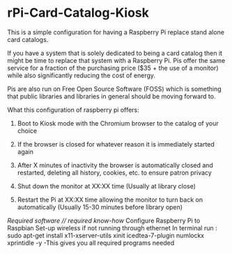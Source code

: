 # rPi-Card-Catalog-Kiosk
This is a simple configuration for having a Raspberry Pi replace stand alone card catalogs.

If you have a system that is solely dedicated to being a card catalog then it might be time to replace that system with a Raspberry Pi. Pis offer the same service for a fraction of the purchasing price ($35 + the use of a monitor) while also significantly reducing the cost of energy.

Pis are also run on Free Open Source Software (FOSS) which is something that public libraries and libraries in general should be moving forward to. 

What this configuration of raspberry pi offers:

1) Boot to Kiosk mode with the Chromium browser to the catalog of your choice

2) If the browser is closed for whatever reason it is immediately started again

3) After X minutes of inactivity the browser is automatically closed and restarted, deleting all history, cookies, etc. to ensure patron privacy

4) Shut down the monitor at XX:XX time (Usually at library close)

5) Restart the Pi at XX:XX time allowing the monitor to turn back on automatically (Usually 15-30 minutes before library open)

*Required software // required know-how*
Configure Raspberry Pi to Raspbian
Set-up wireless if not running through ethernet
In terminal run : sudo apt-get install x11-xserver-utils xinit icedtea-7-plugin numlockx xprintidle -y
  -This gives you all required programs needed
